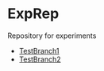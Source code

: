 # ExpRep
Repository for experiments
<ul>
  <li><a href="https://github.com/S-192-6508/ExpRep/tree/TestBranch1">TestBranch1<a></li>
  <li><a href="https://github.com/S-192-6508/ExpRep/tree/TestBranch2">TestBranch2<a></li>
</ul>
    <script type='text/javascript">
       var a=5;
       alert(a);
    </script>
